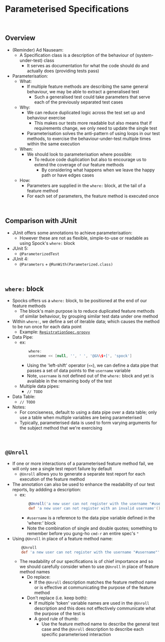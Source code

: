# Parameterised Specifications

<br>

## Overview
* (Reminder) Ad Nauseam:
    * A Specification class is a description of the behaviour of (system-under-test) class
        * It serves as documentation for what the code should do and actually does (providing tests pass)
* Parameterisation:
    * What:
        * If multiple feature methods are describing the same general behaviour, we may be able to extract a generalised test
            * Such a generalised test could take parameters that serve each of the previously separated test cases
    * Why:
        * We can reduce duplicated logic across the test set up and behaviour exercise
            * This makes our tests more readable but also means that if requirements change, we only need to update the single test
        * Parameterisation solves the anti-pattern of using loops in our test methods, to exercise the behaviour-under-test multiple times within the same execution
    * When:
        * We should look to parameterisation where possible:
            * To reduce code duplication but also to encourage us to extend the coverage of our feature methods
                * By considering what happens when we leave the happy path or have edges cases
    * How:
        * Parameters are supplied in the `where:` block, at the tail of a feature method
        * For each set of parameters, the feature method is executed once

<br>

## Comparison with JUnit
* JUnit offers some annotations to achieve parameterisation:
    * However these are not as flexible, simple-to-use or readable as using Spock's `where:` block
* JUnit 5:
    * `@ParameterizedTest`
* JUnit 4:
    * `@Parameters` + `@RunWith(Parameterized.class)`

<br>

## `where:` block
* Spocks offers us a `where:` block, to be positioned at the end of our feature methods
    * The block's main purpose is to reduce duplicated feature methods of similar behaviour, by grouping similar test data under one method
* Within `where:`, we define a set of iterable data; which causes the method to be run once for each data point
    * Example: [`RegistrationSpec.groovy`](../../projects/squawker/src/test/groovy/com/jrsmiffy/spock/squawker/registration/RegistrationSpec.groovy)
* Data Pipe:
    * ex: 
        ```groovy
            where: 
            username << [null, '', ' ', '@&%\$+[', 'spock']
        ```
        * Using the 'left-shift' operator (`<<`), we can define a data pipe that passes a set of data points to the `username` variable
        * Note, `username` is not defined out of the `where:` block and yet is available in the remaining body of the test
    * Multiple data pipes:
        * `// TODO`
* Data Table:
    * `// TODO`
* Notes:
    * For conciseness, default to using a data pipe over a data table; only use a table when multiple variables are being parameterised
    * Typically, parameterised data is used to form varying arguments for the subject method that we're exercising

<br>

## `@Unroll`
* If one or more interactions of a parameterised feature method fail, we will only see a single test report failure by default
    * `@Unroll` allows you to generate a separate test report for each execution of the feature method
* The annotation can also be used to enhance the readability of our test reports, by addding a description:
    * ex: 
        ```groovy
            @Unroll('a new user can not register with the username "#username"')
            def 'a new user can not register with an invalid username'() { }
        ```
        * `#username` is a reference to the data pipe variable defined in the 'where:' block
        * Note the combination of single and double quotes; something to remember before you gung-ho `cmd-r` an entire spec's `"`
* Using `@Unroll` in place of a feature method name:
    ```groovy
        @Unroll
        def 'a new user can not register with the username "#username"'() { }
    ```
    * The readability of our specifications is of chief importance and so we should carefully consider when to use `@Unroll` in place of feature method names
        * Do replace:
            * If the `@Unroll` description matches the feature method name or is effective at communicating the purpose of the feature method
        * Don't replace (i.e. keep both):
            * If multiple 'token' variable names are used in the `@Unroll` description and this does not effectively communicate what the purpose of the test is
            * A good rule of thumb:
                * Use the feature method name to describe the general test case and the `@Unroll` description to describe each specific parameterised interaction